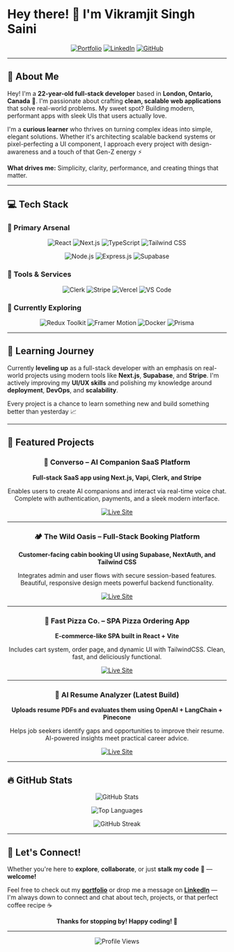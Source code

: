 # Hey there! 👋 I'm Vikramjit Singh Saini

<div align="center">
  
  [![Portfolio](https://img.shields.io/badge/Portfolio-vikramjit.dev-4285F4?style=for-the-badge&logo=google-chrome&logoColor=white)](https://vikramjit.dev/)
  [![LinkedIn](https://img.shields.io/badge/LinkedIn-vikramjit--saini-0077B5?style=for-the-badge&logo=linkedin&logoColor=white)](https://www.linkedin.com/in/vikramjit-saini/)
  [![GitHub](https://img.shields.io/badge/GitHub-vikram--codes-181717?style=for-the-badge&logo=github&logoColor=white)](https://github.com/vikram-codes)
  
</div>

---

## 👤 About Me

Hey! I'm a **22-year-old full-stack developer** based in **London, Ontario, Canada** 🍁. I'm passionate about crafting **clean, scalable web applications** that solve real-world problems. My sweet spot? Building modern, performant apps with sleek UIs that users actually love.

I'm a **curious learner** who thrives on turning complex ideas into simple, elegant solutions. Whether it's architecting scalable backend systems or pixel-perfecting a UI component, I approach every project with design-awareness and a touch of that Gen-Z energy ⚡

**What drives me:** Simplicity, clarity, performance, and creating things that matter.

---

## 💻 Tech Stack

### 🚀 Primary Arsenal

<div align="center">

![React](https://img.shields.io/badge/React-61DAFB?style=for-the-badge&logo=react&logoColor=black)
![Next.js](https://img.shields.io/badge/Next.js-000000?style=for-the-badge&logo=next.js&logoColor=white)
![TypeScript](https://img.shields.io/badge/TypeScript-3178C6?style=for-the-badge&logo=typescript&logoColor=white)
![Tailwind CSS](https://img.shields.io/badge/Tailwind_CSS-06B6D4?style=for-the-badge&logo=tailwind-css&logoColor=white)

![Node.js](https://img.shields.io/badge/Node.js-339933?style=for-the-badge&logo=node.js&logoColor=white)
![Express.js](https://img.shields.io/badge/Express.js-000000?style=for-the-badge&logo=express&logoColor=white)
![Supabase](https://img.shields.io/badge/Supabase-3ECF8E?style=for-the-badge&logo=supabase&logoColor=white)

</div>

### 🔧 Tools & Services

<div align="center">

![Clerk](https://img.shields.io/badge/Clerk-6C47FF?style=for-the-badge&logo=clerk&logoColor=white)
![Stripe](https://img.shields.io/badge/Stripe-008CDD?style=for-the-badge&logo=stripe&logoColor=white)
![Vercel](https://img.shields.io/badge/Vercel-000000?style=for-the-badge&logo=vercel&logoColor=white)
![VS Code](https://img.shields.io/badge/VS_Code-007ACC?style=for-the-badge&logo=visual-studio-code&logoColor=white)

</div>

### 🌱 Currently Exploring

<div align="center">

![Redux Toolkit](https://img.shields.io/badge/Redux_Toolkit-764ABC?style=for-the-badge&logo=redux&logoColor=white)
![Framer Motion](https://img.shields.io/badge/Framer_Motion-0055FF?style=for-the-badge&logo=framer&logoColor=white)
![Docker](https://img.shields.io/badge/Docker-2496ED?style=for-the-badge&logo=docker&logoColor=white)
![Prisma](https://img.shields.io/badge/Prisma-2D3748?style=for-the-badge&logo=prisma&logoColor=white)

</div>

---

## 🧠 Learning Journey

Currently **leveling up** as a full-stack developer with an emphasis on real-world projects using modern tools like **Next.js**, **Supabase**, and **Stripe**. I'm actively improving my **UI/UX skills** and polishing my knowledge around **deployment**, **DevOps**, and **scalability**.

Every project is a chance to learn something new and build something better than yesterday 📈

---

## 📂 Featured Projects

<div align="center">

### 🤖 Converso – AI Companion SaaS Platform

**Full-stack SaaS app using Next.js, Vapi, Clerk, and Stripe**

Enables users to create AI companions and interact via real-time voice chat. Complete with authentication, payments, and a sleek modern interface.

[![Live Site](https://img.shields.io/badge/🔗_Live_Site-4285F4?style=for-the-badge)](https://your-converso-link.com)

---

### 🏕️ The Wild Oasis – Full-Stack Booking Platform

**Customer-facing cabin booking UI using Supabase, NextAuth, and Tailwind CSS**

Integrates admin and user flows with secure session-based features. Beautiful, responsive design meets powerful backend functionality.

[![Live Site](https://img.shields.io/badge/🔗_Live_Site-4285F4?style=for-the-badge)](https://your-wild-oasis-link.com)

---

### 🍕 Fast Pizza Co. – SPA Pizza Ordering App

**E-commerce-like SPA built in React + Vite**

Includes cart system, order page, and dynamic UI with TailwindCSS. Clean, fast, and deliciously functional.

[![Live Site](https://img.shields.io/badge/🔗_Live_Site-4285F4?style=for-the-badge)](https://your-pizza-link.com)

---

### 📄 AI Resume Analyzer (Latest Build)

**Uploads resume PDFs and evaluates them using OpenAI + LangChain + Pinecone**

Helps job seekers identify gaps and opportunities to improve their resume. AI-powered insights meet practical career advice.

[![Live Site](https://img.shields.io/badge/🔗_Live_Site-4285F4?style=for-the-badge)](https://your-resume-analyzer-link.com)

</div>

---

## 🔥 GitHub Stats

<div align="center">
  
  ![GitHub Stats](https://github-readme-stats.vercel.app/api?username=vikram-codes&show_icons=true&theme=tokyonight&hide_border=true&count_private=true)
  
  ![Top Languages](https://github-readme-stats.vercel.app/api/top-langs/?username=vikram-codes&layout=compact&theme=tokyonight&hide_border=true)
  
  ![GitHub Streak](https://streak-stats.demolab.com/?user=vikram-codes&theme=tokyonight&hide_border=true)
  
</div>

---

## 💬 Let's Connect!

Whether you're here to **explore**, **collaborate**, or just **stalk my code** 👀 — **welcome!**

Feel free to check out my [**portfolio**](https://vikramjit.dev/) or drop me a message on [**LinkedIn**](https://www.linkedin.com/in/vikramjit-saini/) — I'm always down to connect and chat about tech, projects, or that perfect coffee recipe ☕

<div align="center">
  
  **Thanks for stopping by! Happy coding! 🚀**
  
</div>

---

<div align="center">
  <img src="https://komarev.com/ghpvc/?username=vikram-codes&style=for-the-badge&color=4285F4" alt="Profile Views">
</div>
